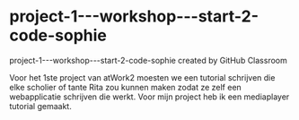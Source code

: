 # project-1---workshop---start-2-code-sophie
project-1---workshop---start-2-code-sophie created by GitHub Classroom


Voor het 1ste project van atWork2 moesten we een tutorial schrijven die elke scholier of tante Rita zou kunnen maken zodat ze zelf een webapplicatie schrijven die werkt.
Voor mijn project heb ik een mediaplayer tutorial gemaakt.

